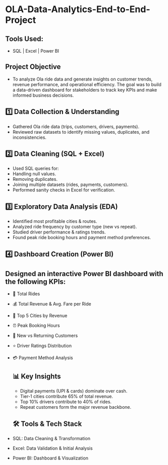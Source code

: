 # OLA-Data-Analytics-End-to-End-Project
## Tools Used: 
- SQL | Excel | Power BI

## Project Objective
- To analyze Ola ride data and generate insights on customer trends, revenue performance, and operational efficiency. The goal was to build a data-driven dashboard for stakeholders to track key KPIs and make informed business decisions.

 ## 1️⃣ Data Collection & Understanding

- Gathered Ola ride data (trips, customers, drivers, payments).
- Reviewed raw datasets to identify missing values, duplicates, and inconsistencies.

## 2️⃣ Data Cleaning (SQL + Excel)

- Used SQL queries for:
- Handling null values.
- Removing duplicates.
- Joining multiple datasets (rides, payments, customers).
- Performed sanity checks in Excel for verification.

## 3️⃣ Exploratory Data Analysis (EDA)
- Identified most profitable cities & routes.
- Analyzed ride frequency by customer type (new vs repeat).
- Studied driver performance & ratings trends.
- Found peak ride booking hours and payment method preferences.

## 4️⃣ Dashboard Creation (Power BI)

## Designed an interactive Power BI dashboard with the following KPIs:

- 🚖 Total Rides
- 💰 Total Revenue & Avg. Fare per Ride
- 📍 Top 5 Cities by Revenue
- ⏰ Peak Booking Hours
- 👤 New vs Returning Customers
- ⭐ Driver Ratings Distribution
- 💳 Payment Method Analysis

  ## 📊 Key Insights
  -  Digital payments (UPI & cards) dominate over cash.
  - Tier-1 cities contribute 65% of total revenue.
  - Top 10% drivers contribute to 40% of rides.
  - Repeat customers form the major revenue backbone.
 
  ## 🛠 Tools & Tech Stack

- SQL: Data Cleaning & Transformation
- Excel: Data Validation & Initial Analysis
- Power BI: Dashboard & Visualization



